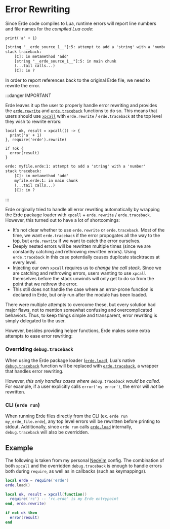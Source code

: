 # Error Rewriting

Since Erde code compiles to Lua, runtime errors will report line numbers and
file names for the _compiled Lua code_:

```erde title=myfile.erde
print('a' + 1)
```

```txt title=stdout
[string "__erde_source_1__"]:5: attempt to add a 'string' with a 'number'
stack traceback:
    [C]: in metamethod 'add'
    [string "__erde_source_1__"]:5: in main chunk
    (...tail calls...)
    [C]: in ?
```

In order to report references back to the original Erde file, we need to rewrite
the error.

:::danger IMPORTANT

Erde leaves it up the user to properly handle error rewriting and
provides the [`erde.rewrite`](/api#erderewrite) and [`erde.traceback`](/api#erdetraceback)
functions to do so. This means that users should use [`xpcall`](https://www.lua.org/pil/8.5.html)
with `erde.rewrite` / `erde.traceback` at the top level they wish to rewrite errors:

```erde title=myfile.erde
local ok, result = xpcall(() -> {
  print('a' + 1)
}, require('erde').rewrite)

if !ok {
  error(result)
}
```

```txt title=stdout
erde: myfile.erde:1: attempt to add a 'string' with a 'number'
stack traceback:
    [C]: in metamethod 'add'
    myfile.erde:1: in main chunk
    (...tail calls...)
    [C]: in ?
```

:::

Erde originally tried to handle all error rewriting automatically by wrapping
the Erde package loader with `xpcall` + `erde.rewrite` / `erde.traceback`.
However, this turned out to have a lot of shortcomings:

  - It's not clear whether to use `erde.rewrite` or `erde.traceback`. Most of the
    time, we want `erde.traceback` if the error propogates all the way to the
    top, but `erde.rewrite` if we want to catch the error ourselves.
  - Deeply nested errors will be rewritten multiple times (since we are
    constantly catching and rethrowing rewritten errors). Using `erde.traceback`
    in this case potentially causes duplicate stacktraces at every level.
  - Injecting our own `xpcall` requires us to _change the call stack_. Since we
    are catching and rethrowing errors, users wanting to use `xpcall` themselves
    before the stack unwinds will only get to do so from the point that we
    rethrew the error.
  - This still does not handle the case where an error-prone function is
    declared in Erde, but only run after the module has been loaded.

There were multiple attempts to overcome these, but every solution had major
flaws, not to mention somewhat confusing and overcomplicated behaviors. Thus,
to keep things simple and transparent, error rewriting is simply delegated to
the user.

However, besides providing helper functions, Erde makes some extra attempts to
ease error rewriting:

### Overriding `debug.traceback`

When using the Erde package loader ([`erde.load`](/api#erdeload)), Lua's native
[`debug.traceback`](https://www.lua.org/manual/5.4/manual.html#pdf-debug.traceback)
function will be replaced with [`erde.traceback`](/api#erdetraceback), a wrapper
that handles error rewriting.

However, _this only handles cases where `debug.traceback` would be called_. For
example, if a user explicitly calls `error('my error')`, the error will _not_
be rewritten.

### CLI (`erde run`)

When running Erde files directly from the CLI (ex. `erde run my_erde_file.erde`),
any top level errors will be rewritten before printing to stdout. Additionally,
since `erde run` calls [`erde.load`](/api#erdeload) internally, `debug.traceback`
will also be overridden.

## Example

The following is taken from my personal [NeoVim](https://neovim.io/) config.
The combination of both `xpcall` and the overridden `debug.traceback` is enough
to handle errors both during `require`, as well as in callbacks (such as keymappings).

```lua title=nvim/init.lua
local erde = require('erde')
erde.load()

local ok, result = xpcall(function()
  require('rc') -- 'rc.erde' is my Erde entrypoint
end, erde.rewrite)

if not ok then
  error(result)
end
```
